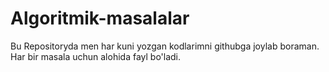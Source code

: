 # Algoritmik-masalalar
Bu Repositoryda men har kuni yozgan kodlarimni githubga joylab boraman. Har bir masala uchun alohida fayl bo'ladi.
